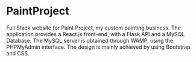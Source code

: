 # PaintProject
Full Stack website for Paint Project, my custom painting business. The application provides a React.js front-end, with a Flask API and a MySQL Database. The MySQL server is obtained through WAMP, using the PHPMyAdmin interface. The design is mainly achieved by using Bootstrap and CSS. 
